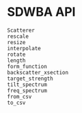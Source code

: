 # SDWBA API

```@docs
Scatterer
rescale
resize
interpolate
rotate
length
form_function
backscatter_xsection
target_strength
tilt_spectrum
freq_spectrum
from_csv
to_csv
```
